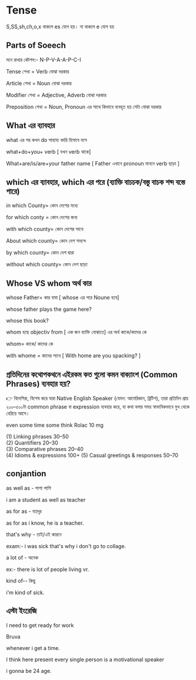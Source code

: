 # Tense

S,SS,sh,ch,o,x থাকলে es যোগ হয়।
না থাকলে e যোগ হয়

## Parts of Soeech

মনে রাখার কৌশল:- N-P-V-A-A-P-C-I

Tense শেখা = Verb বোঝা দরকার

Article শেখা = Noun বোঝা দরকার

Modifier শেখা = Adjective, Adverb বোঝা দরকার

Preposition শেখা = Noun, Pronoun এর সাথে কিভাবে ব্যবহৃত হয় সেটা বোঝা দরকার



## What এর ব্যাবহার

what এর পর কখন do সাহায্য কারি হিসাবে বসে

what+do+you+ verb [ যখন verb থাকে]

What+are/is/are+your father name [ Father এখানে pronoun মাননে verb ছাড়া ]

## which এর ব্যাবহার,  which এর পরে (ব্যাক্তি বাচচক/বস্তু বাচক শব্দ বস্তে পারে)

in which County= কোন দেশের মধ্যে

for which conty = কোন দেশের জন্য

with which county= কোন দেশের সাথে

About which county= কোন দেশ সমন্দে

by which county= কোন দেশ দ্বারা

without which county= কোন দেশ ছাড়া


## Whose VS whom অর্থ কার

whose Father= কার বাবা [ whose এর পরে Noune হবে]

whose father plays the game here?

whose this book?

whom হছে objectiv from [ এক জন ব্যাক্তি বোঝাতে] এর অর্থ কাকে/কাদের কে

whom= কাকে/ কাদের কে

with whome = কাদের সাথে [ With home are you spacking? ]



## প্রতিদিনের কথোপকথনে এইরকম কত গুলো কমন বাক্যাংশ (Common Phrases) ব্যবহার হয়?

👉 বিদেশিরা, বিশেষ করে যারা Native English Speaker (যেমন: আমেরিকান, ব্রিটিশ), তারা প্রতিদিন প্রায় ২০০–৫০০টা common phrase বা expression ব্যবহার করে, যা কথা বলার সময় স্বাভাবিকভাবে মুখ থেকে বেরিয়ে আসে।


 even
some time
some think
Rolac 10 mg

(1) Linking phrases	30–50	
(2) Quantifiers	20–30	
(3) Comparative phrases	20–40	
(4) Idioms & expressions	100+
(5) Casual greetings & responses	50–70	

## conjantion

as well as - পাশা পাশি

i am a student as well as  teacher



as for as - যতদূর

as for as i know,  he is a teacher.


that's why - তাই/এই কারনে

exam:- i was sick that's why i don't go to collage.


a lot of - অনেক

ex:- there is lot of people living vr.

kind of-- কিছু

i'm kind of sick.


## এস্টা ইংরেজি

I need to get ready for work

Bruva

whenever i get a time.

I think here present every single person is a motivational speaker

i gonna be 24 age.
